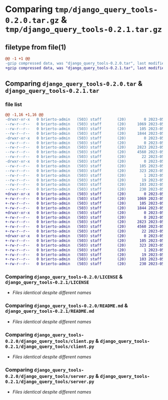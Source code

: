 # Comparing `tmp/django_query_tools-0.2.0.tar.gz` & `tmp/django_query_tools-0.2.1.tar.gz`

## filetype from file(1)

```diff
@@ -1 +1 @@
-gzip compressed data, was "django_query_tools-0.2.0.tar", last modified: Mon May 15 11:39:56 2023, max compression
+gzip compressed data, was "django_query_tools-0.2.1.tar", last modified: Mon May 15 11:45:38 2023, max compression
```

## Comparing `django_query_tools-0.2.0.tar` & `django_query_tools-0.2.1.tar`

### file list

```diff
@@ -1,16 +1,16 @@
-drwxr-xr-x   0 brierto-admin   (503) staff       (20)        0 2023-05-15 11:39:56.882242 django_query_tools-0.2.0/
--rw-r--r--   0 brierto-admin   (503) staff       (20)     1069 2023-05-15 11:33:02.000000 django_query_tools-0.2.0/LICENSE
--rw-r--r--   0 brierto-admin   (503) staff       (20)      105 2023-05-15 11:39:56.882307 django_query_tools-0.2.0/PKG-INFO
--rw-r--r--   0 brierto-admin   (503) staff       (20)     1844 2023-05-11 09:38:02.000000 django_query_tools-0.2.0/README.md
-drwxr-xr-x   0 brierto-admin   (503) staff       (20)        0 2023-05-15 11:39:56.881612 django_query_tools-0.2.0/django_query_tools/
--rw-r--r--   0 brierto-admin   (503) staff       (20)        0 2023-05-10 16:12:20.000000 django_query_tools-0.2.0/django_query_tools/__init__.py
--rw-r--r--   0 brierto-admin   (503) staff       (20)     2823 2023-05-10 15:30:48.000000 django_query_tools-0.2.0/django_query_tools/client.py
--rw-r--r--   0 brierto-admin   (503) staff       (20)     4560 2023-05-15 11:29:00.000000 django_query_tools-0.2.0/django_query_tools/server.py
--rw-r--r--   0 brierto-admin   (503) staff       (20)       22 2023-05-15 11:39:25.000000 django_query_tools-0.2.0/django_query_tools/version.py
-drwxr-xr-x   0 brierto-admin   (503) staff       (20)        0 2023-05-15 11:39:56.882123 django_query_tools-0.2.0/django_query_tools.egg-info/
--rw-r--r--   0 brierto-admin   (503) staff       (20)      105 2023-05-15 11:39:56.000000 django_query_tools-0.2.0/django_query_tools.egg-info/PKG-INFO
--rw-r--r--   0 brierto-admin   (503) staff       (20)      323 2023-05-15 11:39:56.000000 django_query_tools-0.2.0/django_query_tools.egg-info/SOURCES.txt
--rw-r--r--   0 brierto-admin   (503) staff       (20)        1 2023-05-15 11:39:56.000000 django_query_tools-0.2.0/django_query_tools.egg-info/dependency_links.txt
--rw-r--r--   0 brierto-admin   (503) staff       (20)       19 2023-05-15 11:39:56.000000 django_query_tools-0.2.0/django_query_tools.egg-info/top_level.txt
--rw-r--r--   0 brierto-admin   (503) staff       (20)      103 2023-05-15 11:39:56.882553 django_query_tools-0.2.0/setup.cfg
--rw-r--r--   0 brierto-admin   (503) staff       (20)      230 2023-05-10 15:59:21.000000 django_query_tools-0.2.0/setup.py
+drwxr-xr-x   0 brierto-admin   (503) staff       (20)        0 2023-05-15 11:45:38.082374 django_query_tools-0.2.1/
+-rw-r--r--   0 brierto-admin   (503) staff       (20)     1069 2023-05-15 11:33:02.000000 django_query_tools-0.2.1/LICENSE
+-rw-r--r--   0 brierto-admin   (503) staff       (20)      105 2023-05-15 11:45:38.082446 django_query_tools-0.2.1/PKG-INFO
+-rw-r--r--   0 brierto-admin   (503) staff       (20)     1844 2023-05-11 09:38:02.000000 django_query_tools-0.2.1/README.md
+drwxr-xr-x   0 brierto-admin   (503) staff       (20)        0 2023-05-15 11:45:38.081678 django_query_tools-0.2.1/django_query_tools/
+-rw-r--r--   0 brierto-admin   (503) staff       (20)        0 2023-05-10 16:12:20.000000 django_query_tools-0.2.1/django_query_tools/__init__.py
+-rw-r--r--   0 brierto-admin   (503) staff       (20)     2823 2023-05-10 15:30:48.000000 django_query_tools-0.2.1/django_query_tools/client.py
+-rw-r--r--   0 brierto-admin   (503) staff       (20)     4560 2023-05-15 11:29:00.000000 django_query_tools-0.2.1/django_query_tools/server.py
+-rw-r--r--   0 brierto-admin   (503) staff       (20)       22 2023-05-15 11:44:03.000000 django_query_tools-0.2.1/django_query_tools/version.py
+drwxr-xr-x   0 brierto-admin   (503) staff       (20)        0 2023-05-15 11:45:38.082226 django_query_tools-0.2.1/django_query_tools.egg-info/
+-rw-r--r--   0 brierto-admin   (503) staff       (20)      105 2023-05-15 11:45:38.000000 django_query_tools-0.2.1/django_query_tools.egg-info/PKG-INFO
+-rw-r--r--   0 brierto-admin   (503) staff       (20)      323 2023-05-15 11:45:38.000000 django_query_tools-0.2.1/django_query_tools.egg-info/SOURCES.txt
+-rw-r--r--   0 brierto-admin   (503) staff       (20)        1 2023-05-15 11:45:38.000000 django_query_tools-0.2.1/django_query_tools.egg-info/dependency_links.txt
+-rw-r--r--   0 brierto-admin   (503) staff       (20)       19 2023-05-15 11:45:38.000000 django_query_tools-0.2.1/django_query_tools.egg-info/top_level.txt
+-rw-r--r--   0 brierto-admin   (503) staff       (20)      103 2023-05-15 11:45:38.082695 django_query_tools-0.2.1/setup.cfg
+-rw-r--r--   0 brierto-admin   (503) staff       (20)      230 2023-05-10 15:59:21.000000 django_query_tools-0.2.1/setup.py
```

### Comparing `django_query_tools-0.2.0/LICENSE` & `django_query_tools-0.2.1/LICENSE`

 * *Files identical despite different names*

### Comparing `django_query_tools-0.2.0/README.md` & `django_query_tools-0.2.1/README.md`

 * *Files identical despite different names*

### Comparing `django_query_tools-0.2.0/django_query_tools/client.py` & `django_query_tools-0.2.1/django_query_tools/client.py`

 * *Files identical despite different names*

### Comparing `django_query_tools-0.2.0/django_query_tools/server.py` & `django_query_tools-0.2.1/django_query_tools/server.py`

 * *Files identical despite different names*

